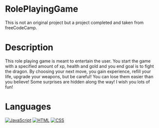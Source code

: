 # RolePlayingGame
This is not an original project but a project completed and taken from freeCodeCamp.

# Description
This role playing game is meant to entertain the user. You start the game with a specified amount of xp, health and gold and you end goal is to fight the dragon. By choosing your next move, you gain experience, refill your life, upgrade your weapons, but be careful! You can lose them easier than you believe! Some surprises are hidden along the way! I wish you lots of fun!

# Languages
[![JavaScript](https://img.shields.io/badge/-JavaScript-yellow)](#)
[![HTML](https://img.shields.io/badge/-HTML-orange)](#)
[![CSS](https://img.shields.io/badge/-CSS-blue)](#)
